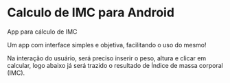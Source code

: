 # Calculo de IMC para Android 
App para cálculo de IMC

Um app com interface simples e objetiva, facilitando o uso do mesmo!

Na interação do usuário, será preciso inserir o peso, altura e clicar em calcular, logo abaixo já será trazido o resultado de Índice de massa corporal (IMC).
